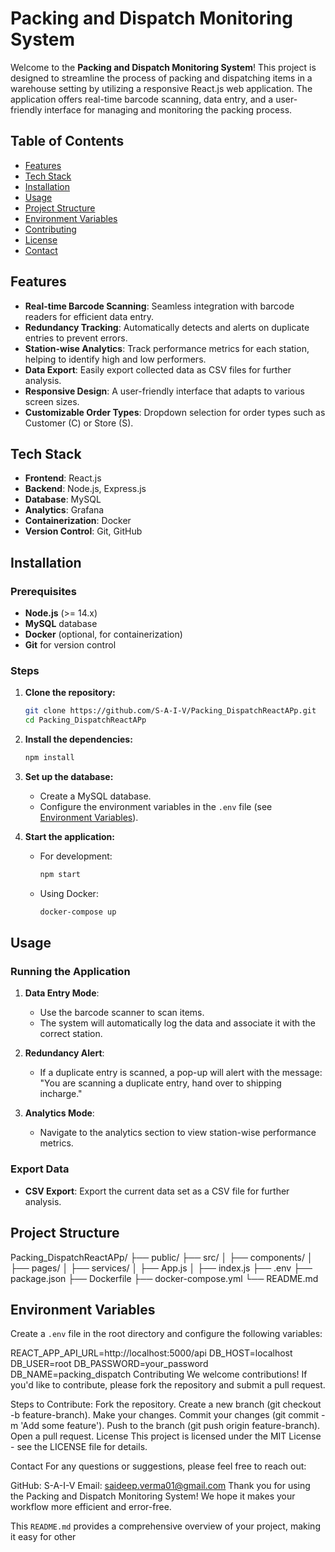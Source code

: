 # Packing and Dispatch Monitoring System

Welcome to the **Packing and Dispatch Monitoring System**! This project is designed to streamline the process of packing and dispatching items in a warehouse setting by utilizing a responsive React.js web application. The application offers real-time barcode scanning, data entry, and a user-friendly interface for managing and monitoring the packing process.

## Table of Contents

- [Features](#features)
- [Tech Stack](#tech-stack)
- [Installation](#installation)
- [Usage](#usage)
- [Project Structure](#project-structure)
- [Environment Variables](#environment-variables)
- [Contributing](#contributing)
- [License](#license)
- [Contact](#contact)

## Features

- **Real-time Barcode Scanning**: Seamless integration with barcode readers for efficient data entry.
- **Redundancy Tracking**: Automatically detects and alerts on duplicate entries to prevent errors.
- **Station-wise Analytics**: Track performance metrics for each station, helping to identify high and low performers.
- **Data Export**: Easily export collected data as CSV files for further analysis.
- **Responsive Design**: A user-friendly interface that adapts to various screen sizes.
- **Customizable Order Types**: Dropdown selection for order types such as Customer (C) or Store (S).

## Tech Stack

- **Frontend**: React.js
- **Backend**: Node.js, Express.js
- **Database**: MySQL
- **Analytics**: Grafana
- **Containerization**: Docker
- **Version Control**: Git, GitHub

## Installation

### Prerequisites

- **Node.js** (>= 14.x)
- **MySQL** database
- **Docker** (optional, for containerization)
- **Git** for version control

### Steps

1. **Clone the repository:**
    ```bash
    git clone https://github.com/S-A-I-V/Packing_DispatchReactAPp.git
    cd Packing_DispatchReactAPp
    ```

2. **Install the dependencies:**
    ```bash
    npm install
    ```

3. **Set up the database:**
   - Create a MySQL database.
   - Configure the environment variables in the `.env` file (see [Environment Variables](#environment-variables)).

4. **Start the application:**
   - For development:
     ```bash
     npm start
     ```
   - Using Docker:
     ```bash
     docker-compose up
     ```

## Usage

### Running the Application

1. **Data Entry Mode**: 
   - Use the barcode scanner to scan items.
   - The system will automatically log the data and associate it with the correct station.

2. **Redundancy Alert**:
   - If a duplicate entry is scanned, a pop-up will alert with the message: "You are scanning a duplicate entry, hand over to shipping incharge."

3. **Analytics Mode**:
   - Navigate to the analytics section to view station-wise performance metrics.

### Export Data

- **CSV Export**: Export the current data set as a CSV file for further analysis.

## Project Structure

Packing_DispatchReactAPp/ ├── public/ ├── src/ │ ├── components/ │ ├── pages/ │ ├── services/ │ ├── App.js │ ├── index.js ├── .env ├── package.json ├── Dockerfile ├── docker-compose.yml └── README.md


## Environment Variables

Create a `.env` file in the root directory and configure the following variables:

REACT_APP_API_URL=http://localhost:5000/api
DB_HOST=localhost
DB_USER=root
DB_PASSWORD=your_password
DB_NAME=packing_dispatch
Contributing
We welcome contributions! If you'd like to contribute, please fork the repository and submit a pull request.

Steps to Contribute:
Fork the repository.
Create a new branch (git checkout -b feature-branch).
Make your changes.
Commit your changes (git commit -m 'Add some feature').
Push to the branch (git push origin feature-branch).
Open a pull request.
License
This project is licensed under the MIT License - see the LICENSE file for details.

Contact
For any questions or suggestions, please feel free to reach out:

GitHub: S-A-I-V
Email: saideep.verma01@gmail.com
Thank you for using the Packing and Dispatch Monitoring System! We hope it makes your workflow more efficient and error-free.

This `README.md` provides a comprehensive overview of your project, making it easy for other
